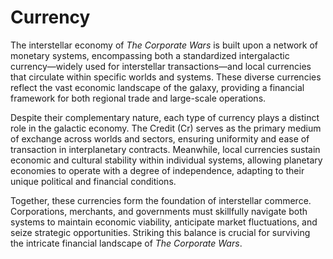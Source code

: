 # Currency

The interstellar economy of _The Corporate Wars_ is built upon a network of monetary systems, encompassing both a standardized intergalactic currency—widely used for interstellar transactions—and local currencies that circulate within specific worlds and systems. These diverse currencies reflect the vast economic landscape of the galaxy, providing a financial framework for both regional trade and large-scale operations.

Despite their complementary nature, each type of currency plays a distinct role in the galactic economy. The Credit (Cr) serves as the primary medium of exchange across worlds and sectors, ensuring uniformity and ease of transaction in interplanetary contracts. Meanwhile, local currencies sustain economic and cultural stability within individual systems, allowing planetary economies to operate with a degree of independence, adapting to their unique political and financial conditions.

Together, these currencies form the foundation of interstellar commerce. Corporations, merchants, and governments must skillfully navigate both systems to maintain economic viability, anticipate market fluctuations, and seize strategic opportunities. Striking this balance is crucial for surviving the intricate financial landscape of _The Corporate Wars_.
